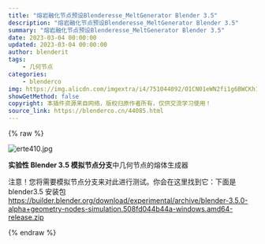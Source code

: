 ```yaml
---
title: "熔岩融化节点预设Blenderesse_MeltGenerator Blender 3.5"
description: "熔岩融化节点预设Blenderesse_MeltGenerator Blender 3.5"
summary: "熔岩融化节点预设Blenderesse_MeltGenerator Blender 3.5"
date: 2023-03-04 00:00:00
updated: 2023-03-04 00:00:00
author: blenderit
tags: 
    - 几何节点
categories:
    - blenderco
img: https://img.alicdn.com/imgextra/i4/751044092/O1CN01eWN2fi1g6BWCKh1Ya_!!751044092.jpg
showGetMethod: false
copyright: 本插件资源来自网络，版权归原作者所有，仅供交流学习使用！
source_link: https://blenderco.cn/44085.html
---
```


{% raw %}
<p><img src="https://img.alicdn.com/imgextra/i4/751044092/O1CN01eWN2fi1g6BWCKh1Ya_!!751044092.jpg" alt="erte410.jpg "></p><p><strong>实验性 Blender 3.5 模拟节点分支</strong>中几何节点的熔体生成器</p><p>注意！您将需要模拟节点分支来对此进行测试。你会在这里找到它：下面是blender3.5 安装包<br>
<a href="https://builder.blender.org/download/experimental/archive/blender-3.5.0-alpha+geometry-nodes-simulation.508fd044b44a-windows.amd64-release.zip" target="_blank" rel="noopener noreferrer nofollow">https://builder.blender.org/download/experimental/archive/blender-3.5.0-alpha+geometry-nodes-simulation.508fd044b44a-windows.amd64-release.zip</a></p>
<div style="display: none">blenderco</div>
{% endraw %}